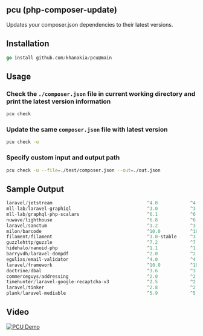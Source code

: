 ## pcu (php-composer-update) 
Updates your composer.json dependencies to their latest versions.

## Installation
```go
go install github.com/khanakia/pcu@main
```

## Usage

### Check the `./composer.json` file in current working directory and print the latest version information
```sh
pcu check
```

### Update the same `composer.json` file with latest version
```sh
pcu check -u
```


### Specify custom input and output path
```sh
pcu check -u --file=./test/composer.json --out=./out.json
```


## Sample Output
```js
laravel/jetstream                                   ^4.0            ^4.0
mll-lab/laravel-graphiql                            ^3.0            ^3.1
mll-lab/graphql-php-scalars                         ^6.1            ^6.2
nuwave/lighthouse                                   ^6.8            ^6.22
laravel/sanctum                                     ^3.2            ^3.3
milon/barcode                                       ^10.0           ^10.0
filament/filament                                   ^3.0-stable     ^3.0
guzzlehttp/guzzle                                   ^7.2            ^7.8
hidehalo/nanoid-php                                 ^1.1            ^1.1
barryvdh/laravel-dompdf                             ^2.0            ^2.0
egulias/email-validator                             ^4.0            ^4.0
laravel/framework                                   ^10.0           ^10.30
doctrine/dbal                                       ^3.6            ^3.7
commerceguys/addressing                             ^2.0            ^2.0
timehunter/laravel-google-recaptcha-v3              ^2.5            ^2.5
laravel/tinker                                      ^2.8            ^2.8
plank/laravel-mediable                              ^5.9            ^5.9
```


## Video

[![PCU Demo](http://img.youtube.com/vi/1mbCzsStu_8/0.jpg)](http://www.youtube.com/watch?v=1mbCzsStu_8 "PCU Demo")

